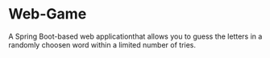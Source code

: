 # Web-Game
A Spring Boot-based web applicationthat allows you to guess the letters in a randomly choosen word within a limited number of tries.
